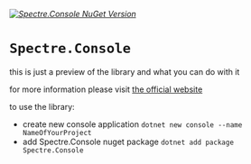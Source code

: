 _[![Spectre.Console NuGet Version](https://img.shields.io/nuget/v/spectre.console.svg?style=flat&label=NuGet%3A%20Spectre.Console)](https://www.nuget.org/packages/spectre.console)_

# `Spectre.Console`

this is just a preview of the library and what you can do with it

for more information please visit [the official website](https://spectreconsole.net/)

to use the library:
- create new console application ```dotnet new console --name NameOfYourProject```
- add Spectre.Console nuget package ```dotnet add package Spectre.Console```
